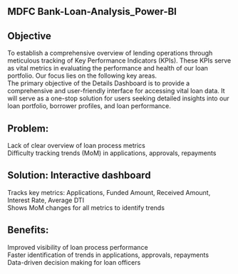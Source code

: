 ## MDFC Bank-Loan-Analysis_Power-BI

## Objective
To establish a comprehensive overview of lending operations through meticulous tracking of Key Performance Indicators (KPIs). These KPIs serve as vital metrics in evaluating the performance and health of our loan portfolio. Our focus lies on the following key areas.<br/>
The primary objective of the Details Dashboard is to provide a comprehensive and user-friendly interface for accessing vital loan data. It will serve as a one-stop solution for users seeking detailed insights into our loan portfolio, borrower profiles, and loan performance.


## Problem:
Lack of clear overview of loan process metrics<br/>
Difficulty tracking trends (MoM) in applications, approvals, repayments<br/>
## Solution: Interactive dashboard<br/>
Tracks key metrics: Applications, Funded Amount, Received Amount, Interest Rate, Average DTI<br/>
Shows MoM changes for all metrics to identify trends<br/>
## Benefits:<br/>
Improved visibility of loan process performance<br/>
Faster identification of trends in applications, approvals, repayments<br/>
Data-driven decision making for loan officers
